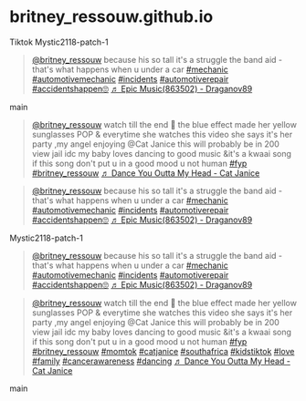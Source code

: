 # britney_ressouw.github.io
Tiktok 
 Mystic2118-patch-1
<blockquote class="tiktok-embed" cite="https://www.tiktok.com/@britney_ressouw/video/7282729241781751046" data-video-id="7282729241781751046" style="max-width: 605px;min-width: 325px;" > <section> <a target="_blank" title="@britney_ressouw" href="https://www.tiktok.com/@britney_ressouw?refer=embed">@britney_ressouw</a> because his so tall it&#39;s a struggle  the band aid - that&#39;s what happens when u under a car <a title="mechanic" target="_blank" href="https://www.tiktok.com/tag/mechanic?refer=embed">#mechanic</a> <a title="automotivemechanic" target="_blank" href="https://www.tiktok.com/tag/automotivemechanic?refer=embed">#automotivemechanic</a> <a title="incidents" target="_blank" href="https://www.tiktok.com/tag/incidents?refer=embed">#incidents</a> <a title="automotiverepair" target="_blank" href="https://www.tiktok.com/tag/automotiverepair?refer=embed">#automotiverepair</a> <a title="accidentshappen🙄" target="_blank" href="https://www.tiktok.com/tag/accidentshappen%F0%9F%99%84?refer=embed">#accidentshappen🙄</a> <a target="_blank" title="♬ Epic Music(863502) - Draganov89" href="https://www.tiktok.com/music/Epic-Music-863502-6873501791145691137?refer=embed">♬ Epic Music(863502) - Draganov89</a> </section> </blockquote> <script async src="https://www.tiktok.com/embed.js"></script>

 main
<blockquote class="tiktok-embed" cite="https://www.tiktok.com/@britney_ressouw/video/7338856623122828549" data-video-id="7338856623122828549" style="max-width: 605px;min-width: 325px;">
  <section>
    <a target="_blank" title="@britney_ressouw" href="https://www.tiktok.com/@britney_ressouw?refer=embed">@britney_ressouw</a> watch till the end 🤪 the blue effect made her yellow sunglasses POP &#38; everytime she watches this video she says it&#39;s her party ,my angel enjoying @Cat Janice this will probably be in 200 view jail idc my baby loves dancing to good music &#38;it&#39;s a  kwaai song  if this song don&#39;t put u in a good mood u not human
    <a title="fyp" target="_blank" href="https://www.tiktok.com/tag/fyp?refer=embed">#fyp</a>
    <a title="britney_ressouw" target="_blank" href="https://www.tiktok.com/tag/britney_ressouw?refer=embed">#britney_ressouw</a>
    <!-- Other tags omitted for brevity -->
    <a target="_blank" title="♬ Dance You Outta My Head - Cat Janice" href="https://www.tiktok.com/music/Dance-You-Outta-My-Head-7320403755933124609?refer=embed">♬ Dance You Outta My Head - Cat Janice</a>
  </section>
</blockquote>
<script async src="https://www.tiktok.com/embed.js"></script>

<blockquote class="tiktok-embed" cite="https://www.tiktok.com/@britney_ressouw/video/7282729241781751046" data-video-id="7282729241781751046" style="max-width: 605px;min-width: 325px;">
  <section>
    <a target="_blank" title="@britney_ressouw" href="https://www.tiktok.com/@britney_ressouw?refer=embed">@britney_ressouw</a> because his so tall it&#39;s a struggle  the band aid - that&#39;s what happens when u under a car <a title="mechanic" target="_blank" href="https://www.tiktok.com/tag/mechanic?refer=embed">#mechanic</a> <a title="automotivemechanic" target="_blank" href="https://www.tiktok.com/tag/automotivemechanic?refer=embed">#automotivemechanic</a> <a title="incidents" target="_blank" href="https://www.tiktok.com/tag/incidents?refer=embed">#incidents</a> <a title="automotiverepair" target="_blank" href="https://www.tiktok.com/tag/automotiverepair?refer=embed">#automotiverepair</a> <a title="accidentshappen🙄" target="_blank" href="https://www.tiktok.com/tag/accidentshappen%F0%9F%99%84?refer=embed">#accidentshappen🙄</a> <a target="_blank" title="♬ Epic Music(863502) - Draganov89" href="https://www.tiktok.com/music/Epic-Music-863502-68735017911⁹45691137?refer=embed">♬ Epic Music(863502) - Draganov89</a>
  </section>
</blockquote>
<script async src="https://www.tiktok.com/embed.js"></script>

Mystic2118-patch-1
<blockquote class="tiktok-embed" cite="https://www.tiktok.com/@britney_ressouw/video/7282729241781751046" data-video-id="7282729241781751046" style="max-width: 605px;min-width: 325px;" > <section> <a target="_blank" title="@britney_ressouw" href="https://www.tiktok.com/@britney_ressouw?refer=embed">@britney_ressouw</a> because his so tall it&#39;s a struggle  the band aid - that&#39;s what happens when u under a car <a title="mechanic" target="_blank" href="https://www.tiktok.com/tag/mechanic?refer=embed">#mechanic</a> <a title="automotivemechanic" target="_blank" href="https://www.tiktok.com/tag/automotivemechanic?refer=embed">#automotivemechanic</a> <a title="incidents" target="_blank" href="https://www.tiktok.com/tag/incidents?refer=embed">#incidents</a> <a title="automotiverepair" target="_blank" href="https://www.tiktok.com/tag/automotiverepair?refer=embed">#automotiverepair</a> <a title="accidentshappen🙄" target="_blank" href="https://www.tiktok.com/tag/accidentshappen%F0%9F%99%84?refer=embed">#accidentshappen🙄</a> <a target="_blank" title="♬ Epic Music(863502) - Draganov89" href="https://www.tiktok.com/music/Epic-Music-863502-6873501791145691137?refer=embed">♬ Epic Music(863502) - Draganov89</a> </section> </blockquote> <script async src="https://www.tiktok.com/embed.js"></script>

<blockquote class="tiktok-embed" cite="https://www.tiktok.com/@britney_ressouw/video/7338856623122828549" data-video-id="7338856623122828549" style="max-width: 605px;min-width: 325px;" > <section> <a target="_blank" title="@britney_ressouw" href="https://www.tiktok.com/@britney_ressouw?refer=embed">@britney_ressouw</a> watch till the end 🤪 the blue effect made her yellow sunglasses POP &#38; everytime she watches this video she says it&#39;s her party ,my angel enjoying @Cat Janice this will probably be in 200 view jail idc my baby loves dancing to good music &#38;it&#39;s a  kwaai song  if this song don&#39;t put u in a good mood u not human <a title="fyp" target="_blank" href="https://www.tiktok.com/tag/fyp?refer=embed">#fyp</a> <a title="britney_ressouw" target="_blank" href="https://www.tiktok.com/tag/britney_ressouw?refer=embed">#britney_ressouw</a> <a title="momtok" target="_blank" href="https://www.tiktok.com/tag/momtok?refer=embed">#momtok</a> <a title="catjanice" target="_blank" href="https://www.tiktok.com/tag/catjanice?refer=embed">#catjanice</a> <a title="southafrica" target="_blank" href="https://www.tiktok.com/tag/southafrica?refer=embed">#southafrica</a> <a title="kidstiktok" target="_blank" href="https://www.tiktok.com/tag/kidstiktok?refer=embed">#kidstiktok</a> <a title="love" target="_blank" href="https://www.tiktok.com/tag/love?refer=embed">#love</a> <a title="family" target="_blank" href="https://www.tiktok.com/tag/family?refer=embed">#family</a> <a title="cancerawareness" target="_blank" href="https://www.tiktok.com/tag/cancerawareness?refer=embed">#cancerawareness</a> <a title="dancing" target="_blank" href="https://www.tiktok.com/tag/dancing?refer=embed">#dancing</a> <a target="_blank" title="♬ Dance You Outta My Head - Cat Janice" href="https://www.tiktok.com/music/Dance-You-Outta-My-Head-7320403755933124609?refer=embed">♬ Dance You Outta My Head - Cat Janice</a> </section> </blockquote> <script async src="https://www.tiktok.com/embed.js"></script>
main
